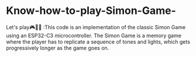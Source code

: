 # Know-how-to-play-Simon-Game-
Let's play🎮🎰🏓 :This code is an implementation of the classic Simon Game using an ESP32-C3 microcontroller. The Simon Game is a memory game where the player has to replicate a sequence of tones and lights, which gets progressively longer as the game goes on.

